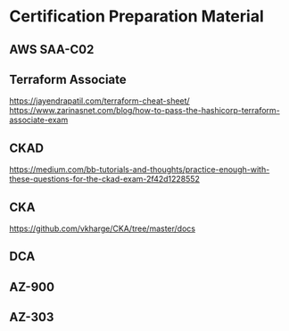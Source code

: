 
# Certification Preparation Material

## AWS SAA-C02 

## Terraform Associate 
https://jayendrapatil.com/terraform-cheat-sheet/<br/>
https://www.zarinasnet.com/blog/how-to-pass-the-hashicorp-terraform-associate-exam<br/>


## CKAD
https://medium.com/bb-tutorials-and-thoughts/practice-enough-with-these-questions-for-the-ckad-exam-2f42d1228552

## CKA
https://github.com/vkharge/CKA/tree/master/docs

## DCA

## AZ-900


## AZ-303

